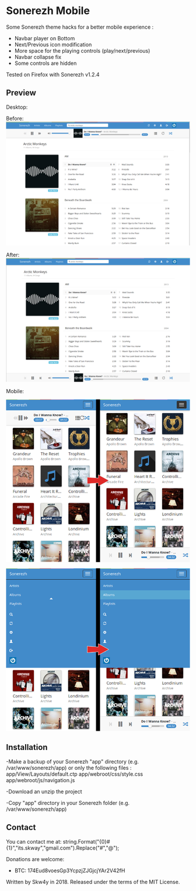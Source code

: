 Sonerezh Mobile
===========
Some Sonerezh theme hacks for a better mobile experience :
- Navbar player on Bottom
- Next/Previous icon modification
- More space for the playing controls (play/next/previous)
- Navbar collapse fix
- Some controls are hidden

Tested on Firefox with Sonerezh v1.2.4



Preview
------------
Desktop:

Before:
![](preview/desktop_before.png)

After:
![](preview/desktop_after.png)


Mobile:

![](preview/mobile1.png)

![](preview/mobile2.png)



Installation
------------
-Make a backup of your Sonerezh "app" directory (e.g. /var/www/sonerezh/app) or only the following files :
    app/View/Layouts/default.ctp
    app/webroot/css/style.css
    app/webroot/js/navigation.js

-Download an unzip the project

-Copy "app" directory in your Sonerezh folder (e.g. /var/www/sonerezh/app)



Contact
------------
You can contact me at: string.Format("{0}#{1}","its.skway","gmail.com").Replace("#","@");


Donations are welcome:
- BTC: 174Eud8voesGp3YcpzjZJGjcjYAr2V42fH

Written by Skw4y in 2018. Released under the terms of the MIT License.
